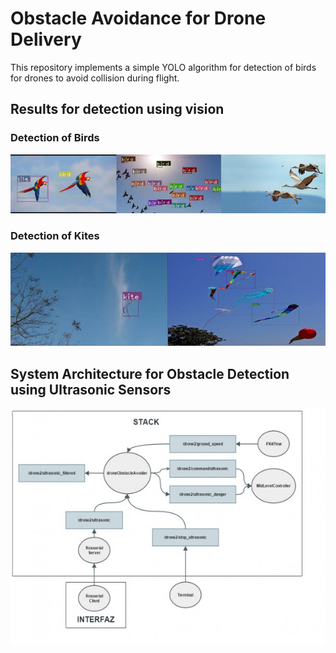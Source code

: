 # Obstacle Avoidance for Drone Delivery

This repository implements a simple YOLO algorithm for detection of birds for drones to avoid collision during flight. 

## Results for detection using vision
### Detection of Birds

<img src='bird_img.jpg'>

### Detection of Kites

<img src="kite_img.jpg">

## System Architecture for Obstacle Detection using Ultrasonic Sensors

<img src="diagram.jpg">